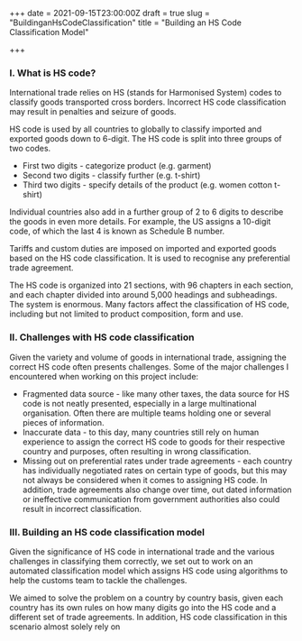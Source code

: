 +++
date = 2021-09-15T23:00:00Z
draft = true
slug = "BuildinganHsCodeClassification"
title = "Building an HS Code Classification Model"

+++
### I. What is HS code?

International trade relies on HS (stands for Harmonised System) codes to classify goods transported cross borders. Incorrect HS code classification may result in penalties and seizure of goods. 

HS code is used by all countries to globally to classify imported and exported goods down to 6-digit. The HS code is split into three groups of two codes. 

* First two digits - categorize product (e.g. garment)
* Second two digits -  classify further (e.g. t-shirt)
* Third two digits - specify details of the product (e.g. women cotton t-shirt)

Individual countries also add in a further group of 2 to 6 digits to describe the goods in even more details. For example, the US assigns a 10-digit code, of which the last 4 is known as Schedule B number. 

Tariffs and custom duties are imposed on imported and exported goods based on the HS code classification. It is used to recognise any preferential trade agreement. 

The HS code is organized into 21 sections, with 96 chapters in each section, and each chapter divided into around 5,000 headings and subheadings. The system is enormous. Many factors affect the classification of HS code, including but not limited to product composition, form and use. 

### II. Challenges with HS code classification

Given the variety and volume of goods in international trade, assigning the correct HS code often presents challenges. Some of the major challenges I encountered when working on this project include: 

* Fragmented data source - like many other taxes, the data source for HS code is not neatly presented, especially in a large multinational organisation. Often there are multiple teams holding one or several pieces of information.  
* Inaccurate data - to this day, many countries still rely on human experience to assign the correct HS code to goods for their respective country and purposes, often resulting in wrong classification.
* Missing out on preferential rates under trade agreements - each country has individually negotiated rates on certain type of goods, but this may not always be considered when it comes to assigning HS code. In addition, trade agreements also change over time, out dated information or ineffective communication from government authorities also could result in incorrect classification. 

### III. Building an HS code classification model

Given the significance of HS code in international trade and the various challenges in classifying them correctly, we set out to work on an automated classification model which assigns HS code using algorithms to help the customs team to tackle the challenges. 

We aimed to solve the problem on a country by country basis, given each country has its own rules on how many digits go into the HS code and a different set of trade agreements. In addition, HS code classification in this scenario almost solely rely on 